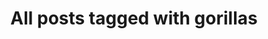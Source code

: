 ---
layout: tag
title: "All posts tagged with gorillas"
permalink: /weblog/tags/gorillas/
taxonomy: gorillas
---